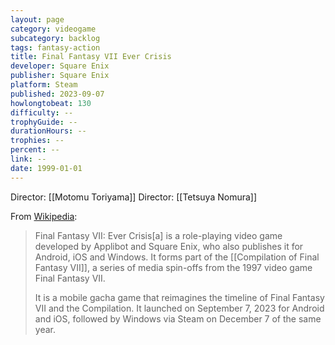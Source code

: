 ```yaml
---
layout: page
category: videogame
subcategory: backlog
tags: fantasy-action
title: Final Fantasy VII Ever Crisis
developer: Square Enix
publisher: Square Enix
platform: Steam
published: 2023-09-07
howlongtobeat: 130
difficulty: --
trophyGuide: --
durationHours: --
trophies: --
percent: --
link: --
date: 1999-01-01
---
```


Director: [[Motomu Toriyama]]
Director: [[Tetsuya Nomura]]

From [Wikipedia](https://en.wikipedia.org/wiki/Final_Fantasy_VII:_Ever_Crisis):

> Final Fantasy VII: Ever Crisis[a] is a role-playing video game developed by Applibot and Square Enix, who also publishes it for Android, iOS and Windows. It forms part of the [[Compilation of Final Fantasy VII]], a series of media spin-offs from the 1997 video game Final Fantasy VII.
>
> It is a mobile gacha game that reimagines the timeline of Final Fantasy VII and the Compilation. It launched on September 7, 2023 for Android and iOS, followed by Windows via Steam on December 7 of the same year.
